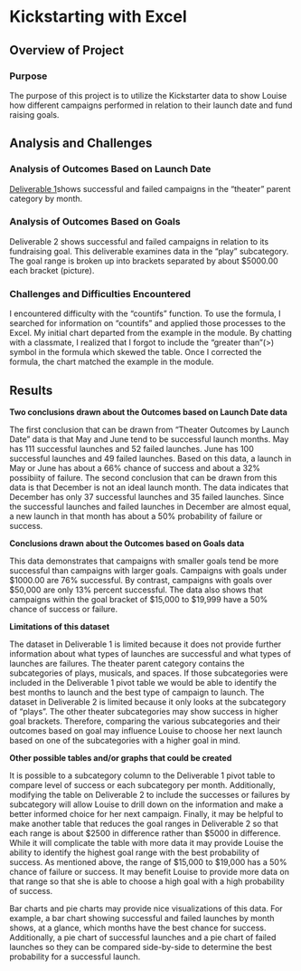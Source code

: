 # Kickstarting with Excel

## Overview of Project

### Purpose

The purpose of this project is to utilize the Kickstarter data to show Louise how different campaigns performed in relation to their launch date and fund raising goals.


## Analysis and Challenges



### Analysis of Outcomes Based on Launch Date

[Deliverable 1](https://github.com/laurlen2112/kickstarter-analysis/blob/main/resources/Outcomes_vs_Goals.png)shows successful and failed campaigns in the “theater” parent category by month. 
 

### Analysis of Outcomes Based on Goals

Deliverable 2 shows successful and failed campaigns in relation to its fundraising goal.  This deliverable examines data in the “play” subcategory.  The goal range is broken up into brackets separated by about $5000.00 each bracket (picture).


### Challenges and Difficulties Encountered

I encountered difficulty with the “countifs” function.  To use the formula, I searched for information on “countifs” and applied those processes to the Excel.  My initial chart departed from the example in the module.  By chatting with a classmate, I realized that I forgot to include the “greater than”(>) symbol in the formula which skewed the table. Once I corrected the formula, the chart matched the example in the module.

## Results

**Two conclusions drawn about the Outcomes based on Launch Date data**


The first conclusion that can be drawn from “Theater Outcomes by Launch Date” data is that May and June tend to be successful launch months.  May has 111 successful launches and 52 failed launches.  June has 100 successful launches and 49 failed launches.  Based on this data, a launch in May or June has about a 66% chance of success and about a 32% possibiity of failure. The second conclusion that can be drawn from this data is that December is not an ideal launch month.  The data indicates that December has only 37 successful launches and 35 failed launches.  Since the successful launches and failed launches in December are almost equal, a new launch in that month has about a 50% probability of failure or success. 

**Conclusions drawn about the Outcomes based on Goals data**

This data demonstrates that campaigns with smaller goals tend be more successful than campaigns with larger goals.  Campaigns with goals under $1000.00 are 76% successful.  By contrast, campaigns with goals over $50,000 are only 13% percent successful.  The data also shows that campaigns within the goal bracket of $15,000 to $19,999 have a 50% chance of success or failure.


**Limitations of this dataset**

The dataset in Deliverable 1 is limited because it does not provide further information about what types of launches are successful and what types of launches are failures.  The theater parent category contains the subcategories of plays, musicals, and spaces.  If those subcategories were included in the Deliverable 1 pivot table we would be able to identify the best months to launch and the best type of campaign to launch.  The dataset in Deliverable 2 is limited because it only looks at the subcategory of “plays”.  The other theater subcategories may show success in higher goal brackets.  Therefore, comparing the various subcategories and their outcomes based on goal may influence Louise to choose her next launch based on one of the subcategories with a higher goal in mind.

**Other possible tables and/or graphs that could be created**

It is possible to a subcategory column to the Deliverable 1 pivot table to compare level of success or each subcategory per month.  Additionally, modifying the table on Deliverable 2 to include the successes or failures by subcategory will allow Louise to drill down on the information and make a better informed choice for her next campaign.  Finally, it may be helpful to make another table that reduces the goal ranges in Deliverable 2 so that each range is about $2500 in difference rather than $5000 in difference.  While it will complicate the table with more data it may provide Louise the ability to  identify the highest goal range with the best probability of success.  As mentioned above, the range of $15,000 to $19,000 has a 50% chance of failure or success.  It may benefit Louise to provide more data on that range so that she is able to choose a high goal with a high probability of success. 

Bar charts and pie charts may provide nice visualizations of this data.  For example, a bar chart showing successful and failed launches by month shows, at a glance, which months have the best chance for success.  Additionally, a pie chart of successful launches and a pie chart of failed launches so they can be compared side-by-side to determine the best probability for a successful launch. 
